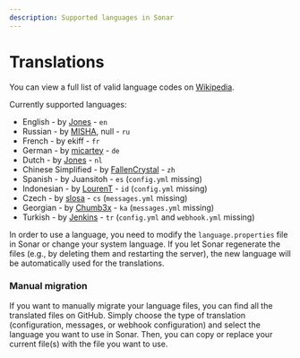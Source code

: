 ```yaml
---
description: Supported languages in Sonar
---
```


# Translations

You can view a full list of valid language codes on [Wikipedia](https://en.wikipedia.org/wiki/List\_of\_ISO\_639\_language\_codes).

Currently supported languages:

* English - by [Jones](https://github.com/jonesdevelopment) - `en`
* Russian - by [MISHA](https://github.com/f3f5), null - `ru`
* French - by ekiff - `fr`
* German - by [micartey](https://github.com/micartey) - `de`
* Dutch - by [Jones](https://github.com/jonesdevelopment) - `nl`
* Chinese Simplified - by [FallenCrystal](https://github.com/fallencrystal) - `zh`
* Spanish - by Juansitoh - `es`  (`config.yml` missing)
* Indonesian - by [LourenT](https://github.com/LOURENT4462) - `id`  (`config.yml` missing)
* Czech - by [slosa](https://github.com/slosacoder) - `cs`  (`messages.yml` missing)
* Georgian - by [Chumb3x](https://github.com/chumb3x) - `ka`  (`messages.yml` missing)
* Turkish - by [Jenkins](https://github.com/ayazjenkins) - `tr`  (`config.yml` and `webhook.yml` missing)

In order to use a language, you need to modify the `language.properties` file in Sonar or change your system language. If you let Sonar regenerate the files (e.g., by deleting them and restarting the server), the new language will be automatically used for the translations.

### Manual migration

If you want to manually migrate your language files, you can find all the translated files on GitHub. Simply choose the type of translation (configuration, messages, or webhook configuration) and select the language you want to use in Sonar. Then, you can copy or replace your current file(s) with the file you want to use.
